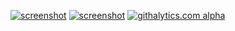 [![screenshot](https://i.imgur.com/KjpIr46.jpg)](#dharmabot-v701-stripped)
[![screenshot](https://ec2-54-241-15-193.us-west-1.compute.amazonaws.com:8080/DharmaBot.png)](#dharmabot-v701-stripped)
[![githalytics.com alpha](https://cruel-carlota.pagodabox.com/346697f137d9ac8de1a0b162813c173b "githalytics.com")](http://githalytics.com/turtletrouble/test)
